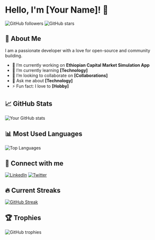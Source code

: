 # Hello, I'm [Your Name]! 👋

![GitHub followers](https://img.shields.io/github/followers/YourUsername?style=social)
![GitHub stars](https://img.shields.io/github/stars/YourUsername?style=social)

## 🚀 About Me

I am a passionate developer with a love for open-source and community building.

- 🔭 I’m currently working on **Ethiopian Capital Market Simulation App**
- 🌱 I’m currently learning **[Technology]**
- 👯 I’m looking to collaborate on **[Collaborations]**
- 💬 Ask me about **[Technology]**
- ⚡ Fun fact: I love to **[Hobby]**

## 📈 GitHub Stats

![Your GitHub stats](https://github-readme-stats.vercel.app/api?username=YourUsername&show_icons=true&theme=radical)

## 📊 Most Used Languages

![Top Languages](https://github-readme-stats.vercel.app/api/top-langs/?username=YourUsername&layout=compact&theme=radical)

## 💼 Connect with me

[![LinkedIn](https://img.shields.io/badge/LinkedIn-blue?style=flat-square&logo=linkedin)](https://linkedin.com/in/YourUsername)
[![Twitter](https://img.shields.io/twitter/follow/YourUsername?style=social)](https://twitter.com/YourUsername)

## 🔥 Current Streaks

[![GitHub Streak](https://streak-stats.demolab.com?user=YourUsername&theme=radical&hide_border=true)](https://git.io/streak-stats)

## 🏆 Trophies

![GitHub trophies](https://github-profile-trophy.vercel.app/?username=YourUsername&theme=darkhub)
